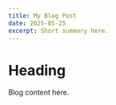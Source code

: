```yaml
---
title: My Blog Post
date: 2025-05-25
excerpt: Short summary here.
---
```


# Heading

Blog content here.
